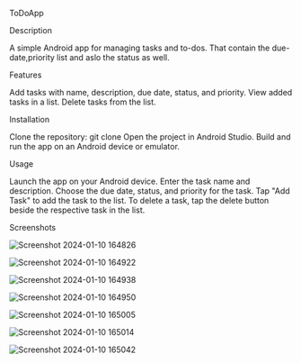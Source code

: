 ToDoApp


Description

A simple Android app for managing tasks and to-dos. That contain the due-date,priority list and aslo the status as well.

Features

Add tasks with name, description, due date, status, and priority.
View added tasks in a list.
Delete tasks from the list.

Installation

Clone the repository: git clone 
Open the project in Android Studio.
Build and run the app on an Android device or emulator.

Usage

Launch the app on your Android device.
Enter the task name and description.
Choose the due date, status, and priority for the task.
Tap "Add Task" to add the task to the list.
To delete a task, tap the delete button beside the respective task in the list.


Screenshots

![Screenshot 2024-01-10 164826](https://github.com/Anilkumarak14/todo-app/assets/105093296/13b7e5da-0b05-4109-9e65-f83fbdc1624a)

![Screenshot 2024-01-10 164922](https://github.com/Anilkumarak14/todo-app/assets/105093296/46ef173e-caed-4ba0-8204-0e247aac7bbf)

![Screenshot 2024-01-10 164938](https://github.com/Anilkumarak14/todo-app/assets/105093296/fa87de0c-44c7-41d8-a599-10c111004e9e)

![Screenshot 2024-01-10 164950](https://github.com/Anilkumarak14/todo-app/assets/105093296/aa19f441-20e5-4e27-a3c9-aa23e04bc179)

![Screenshot 2024-01-10 165005](https://github.com/Anilkumarak14/todo-app/assets/105093296/4609f5b9-a075-4cfc-a78d-a4ade167acf8)

![Screenshot 2024-01-10 165014](https://github.com/Anilkumarak14/todo-app/assets/105093296/cdcb41cf-a685-4105-b14c-fd35b8dea31e)

![Screenshot 2024-01-10 165042](https://github.com/Anilkumarak14/todo-app/assets/105093296/af61a5dd-7466-46be-a671-6d869e8ee9fa)

